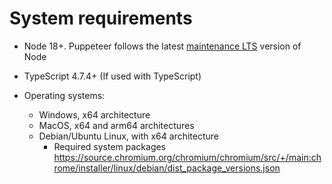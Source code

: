 # System requirements

- Node 18+. Puppeteer follows the latest
  [maintenance LTS](https://github.com/nodejs/Release#release-schedule) version of
  Node

- TypeScript 4.7.4+ (If used with TypeScript)

- Operating systems:

  - Windows, x64 architecture
  - MacOS, x64 and arm64 architectures
  - Debian/Ubuntu Linux, with x64 architecture
    - Required system packages https://source.chromium.org/chromium/chromium/src/+/main:chrome/installer/linux/debian/dist_package_versions.json
